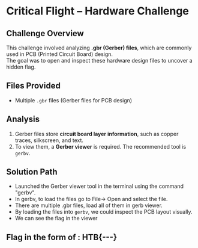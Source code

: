 # Critical Flight – Hardware Challenge

## Challenge Overview
This challenge involved analyzing **.gbr (Gerber) files**, which are commonly used in PCB (Printed Circuit Board) design.  
The goal was to open and inspect these hardware design files to uncover a hidden flag.

## Files Provided
- Multiple `.gbr` files (Gerber files for PCB design)

## Analysis
1. Gerber files store **circuit board layer information**, such as copper traces, silkscreen, and text.  
2. To view them, a **Gerber viewer** is required. The recommended tool is `gerbv`.  

## Solution Path
- Launched the Gerber viewer tool in the terminal using the command "gerbv".
- In gerbv, to load the files go to File-> Open and select the file.
- There are multiple .gbr files, load all of them in gerb viewer.
- By loading the files into `gerbv`, we could inspect the PCB layout visually.
- We can see the flag in the viewer

## Flag in the form of : HTB{---}
